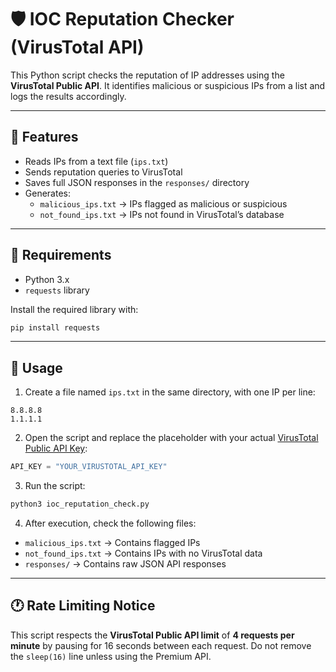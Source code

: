 # 🛡️ IOC Reputation Checker (VirusTotal API)

This Python script checks the reputation of IP addresses using the **VirusTotal Public API**. It identifies malicious or suspicious IPs from a list and logs the results accordingly.

---

## 📂 Features

- Reads IPs from a text file (`ips.txt`)
- Sends reputation queries to VirusTotal
- Saves full JSON responses in the `responses/` directory
- Generates:
  - `malicious_ips.txt` → IPs flagged as malicious or suspicious
  - `not_found_ips.txt` → IPs not found in VirusTotal’s database

---

## 🚀 Requirements

- Python 3.x
- `requests` library

Install the required library with:

```bash
pip install requests
```

---

## 🔧 Usage

1. Create a file named `ips.txt` in the same directory, with one IP per line:
```
8.8.8.8
1.1.1.1
```

2. Open the script and replace the placeholder with your actual [VirusTotal Public API Key](https://www.virustotal.com/gui/my-apikey):
```python
API_KEY = "YOUR_VIRUSTOTAL_API_KEY"
```

3. Run the script:
```bash
python3 ioc_reputation_check.py
```

4. After execution, check the following files:
- `malicious_ips.txt` → Contains flagged IPs
- `not_found_ips.txt` → Contains IPs with no VirusTotal data
- `responses/` → Contains raw JSON API responses

---

## 🕐 Rate Limiting Notice

This script respects the **VirusTotal Public API limit** of **4 requests per minute** by pausing for 16 seconds between each request. Do not remove the `sleep(16)` line unless using the Premium API.

